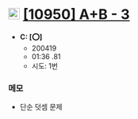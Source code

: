 # <img src='https://doky.space/assets/icpclev/b3.svg' height=23px> [[10950] A+B - 3](http://icpc.me/10950)

- **C: [:o:]**
  - 200419
  - 01:36 .81
  - 시도: 1번

### 메모
 - 단순 덧셈 문제
 